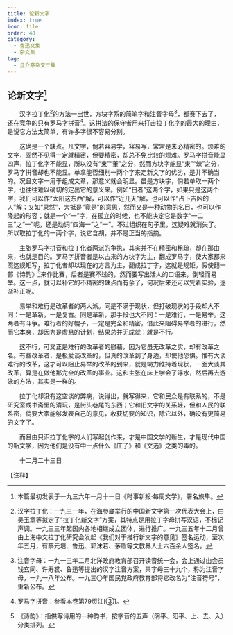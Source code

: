 ```yaml
---
title: 论新文字
index: true
icon: file
order: 48
category:
  - 鲁迅文集
  - 杂文集
tag:  
  - 且介亭杂文二集
---
```


## 论新文字[^①]

　　汉字拉丁化[^②]的方法一出世，方块字系的简笔字和注音字母[^③]，都赛下去了，还在竞争的只有罗马字拼音[^④]。这拼法的保守者用来打击拉丁化字的最大的理由，是说它方法太简单，有许多字很不容易分别。

　　这确是一个缺点。凡文字，倘若容易学，容易写，常常是未必精密的。烦难的文字，固然不见得一定就精密，但要精密，却总不免比较的烦难。罗马字拼音能显四声，拉丁化字不能显，所以没有“東”“董”之分，然而方块字能显“東”“蝀”之分，罗马字拼音却也不能显。单拿能否细别一两个字来定新文字的优劣，是并不确当的。况且文字一用于组成文章，那意义就会明显。虽是方块字，倘若单取一两个字，也往往难以确切的定出它的意义来。例如“日者”这两个字，如果只是这两个字，我们可以作“太阳这东西”解，可以作“近几天”解，也可以作“占卜吉凶的人”解；又如“果然”，大抵是“竟是”的意思，然而又是一种动物的名目，也可以作隆起的形容；就是一个“一”字，在孤立的时候，也不能决定它是数字“一二三”之“一”呢，还是动词“四海一”之“一”。不过组织在句子里，这疑难就消失了。所以取拉丁化的一两个字，说它含胡，并不是正当的指摘。

　　主张罗马字拼音和拉丁化者两派的争执，其实并不在精密和粗疏，却在那由来，也就是目的。罗马字拼音者是以古来的方块字为主，翻成罗马字，使大家都来照这规矩写，拉丁化者却以现在的方言为主，翻成拉丁字，这就是规矩。假使翻一部《诗韵》[^⑤]来作比赛，后者是赛不过的，然而要写出活人的口语来，倒轻而易举。这一点，就可以补它的不精密的缺点而有余了，何况后来还可以凭着实验，逐渐补正呢。

　　易举和难行是改革者的两大派。同是不满于现状，但打破现状的手段却大不同：一是革新，一是复古。同是革新，那手段也大不同：一是难行，一是易举。这两者有斗争。难行者的好幌子，一定是完全和精密，借此来阻碍易举者的进行，然而它本身，却因为是虚悬的计划，结果总并无成就：就是不行。

　　这不行，可又正是难行的改革者的慰藉，因为它虽无改革之实，却有改革之名。有些改革者，是极爱谈改革的，但真的改革到了身边，却使他恐惧。惟有大谈难行的改革，这才可以阻止易举的改革的到来，就是竭力维持着现状，一面大谈其改革，算是在做他那完全的改革的事业。这和主张在床上学会了浮水，然后再去游泳的方法，其实是一样的。

　　拉丁化却没有这空谈的弊病，说得出，就写得来，它和民众是有联系的，不是研究室或书斋里的清玩，是街头巷尾的东西；它和旧文字的关系轻，但和人民的联系密，倘要大家能够发表自己的意见，收获切要的知识，除它以外，确没有更简易的文字了。

　　而且由只识拉丁化字的人们写起创作来，才是中国文学的新生，才是现代中国的新文学，因为他们是没有中一点什么《庄子》和《文选》之类的毒的。

　　十二月二十三日

【注释】

[^①]:本篇最初发表于一九三六年一月十一日《时事新报·每周文学》，署名旅隼。

[^②]:汉字拉丁化：一九三一年，在海参崴举行的中国新文字第一次代表大会上，由吴玉章等拟定了“拉丁化新文字”方案，其特点是用拉丁字母拼写汉语，不标记声调。一九三三年起国内各地相继成立团体，进行推广。一九三五年十二月曾由上海中文拉丁化研究会发起《我们对于推行新文字的意见》签名运动，至次年五月，有蔡元培、鲁迅、郭沫若、茅盾等文教界人士六百余人签名。

[^③]:注音字母：一九一三年二月北洋政府教育部召开读音统一会，会上通过由会员钱玄同、许寿裳、鲁迅等提出的汉字注音方案，共字母三十九个，称为注音字母，一九一八年公布。一九三〇年国民党政府教育部将它改名为“注音符号”，重新公布。

[^④]:罗马字拼音：参看本卷第79页注[③]。

[^⑤]:《诗韵》：指供写诗用的一种韵书，按字音的五声（阴平、阳平、上、去、入）分类排列。
